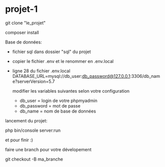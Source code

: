 # projet-1

git clone "le_projet" 

composer install

Base de données:

- fichier sql dans dossier "sql" du projet
- copier le fichier .env et le renommer en .env.local
- ligne 28 du fichier .env.local 
  DATABASE_URL=mysql://db_user:db_password@127.0.0.1:3306/db_name?serverVersion=5.7
  
  modifier les variables suivantes selon votre configuration
  - db_user = login de votre phpmyadmin
  - db_password = mot de passe 
  - db_name = nom de base de données
  
 lancement du projet:
 
 php bin/console server:run
 
 et pour finir :)
 
 faire une branch pour votre dévelopement 
 
 git checkout -B ma_branche
